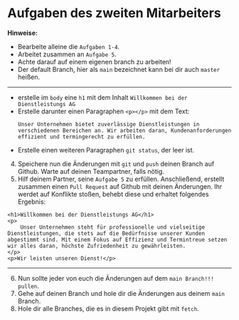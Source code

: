 # Aufgaben des zweiten Mitarbeiters

**Hinweise:**

- Bearbeite alleine die `Aufgaben 1-4`.
- Arbeitet zusammen an `Aufgabe 5`.
- Achte darauf auf einem eigenen branch zu arbeiten!
- Der default Branch, hier als `main` bezeichnet kann bei dir auch `master` heißen.

---

- erstelle im `body` eine `h1` mit dem Inhalt `Willkommen bei der Dienstleistungs AG`
- Erstelle darunter einen Paragraphen `<p></p>`
  mit dem Text:
  ```
  Unser Unternehmen bietet zuverlässige Dienstleistungen in verschiedenen Bereichen an. Wir arbeiten daran, Kundenanforderungen effizient und termingerecht zu erfüllen.
  ```
- Erstelle einen weiteren Paragraphen `git status`, der leer ist.

4. Speichere nun die Änderungen mit `git` und `push` deinen Branch auf Github. Warte auf deinen Teampartner, falls nötig.
5. Hilf deinem Partner, seine `Aufgabe 5` zu erfüllen. Anschließend, erstellt zusammen einen `Pull Request` auf Github mit deinen Änderungen.
   Ihr werdet auf Konflikte stoßen, behebt diese und erhaltet folgendes Ergebnis:

```
<h1>Willkommen bei der Dienstleistungs AG</h1>
<p>
    Unser Unternehmen steht für professionelle und vielseitige Dienstleistungen, die stets auf die Bedürfnisse unserer Kunden abgestimmt sind. Mit einem Fokus auf Effizienz und Termintreue setzen wir alles daran, höchste Zufriedenheit zu gewährleisten.
</p>
<p>Wir leisten unseren Dienst!</p>
```

---

6. Nun sollte jeder von euch die Änderungen auf dem `main Branch!!! pullen`.
7. Gehe auf deinen Branch und hole dir die Änderungen aus deinem `main` Branch.
8. Hole dir alle Branches, die es in diesem Projekt gibt mit `fetch`.
